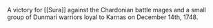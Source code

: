 A victory for [[Sura]] against the Chardonian battle mages and a small group of Dunmari warriors loyal to Karnas on December 14th, 1748. 